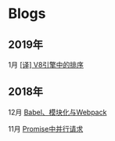 # Blogs

## 2019年

1月 [[译] V8引擎中的排序](./201901.GettingThingsSortedInV8.md)

## 2018年

12月 [Babel、模块化与Webpack](./201812/Babel&Module&Webpack.md)

11月 [Promise中并行请求](./201811/ParallelRequestInPromise.md)
